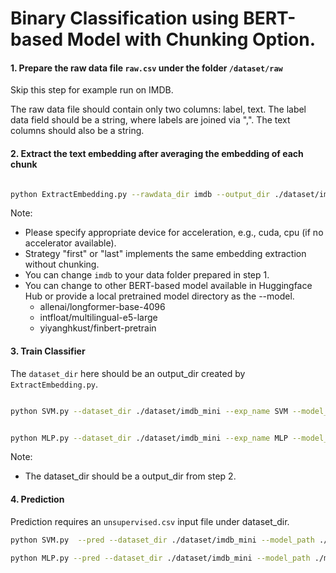 # Binary Classification using BERT-based Model with Chunking Option.

#### 1. Prepare the raw data file `raw.csv` under the folder `/dataset/raw` 
Skip this step for example run on IMDB.

The raw data file should contain only two columns: label, text. The label data field should be a string, where labels are joined via ",". The text columns should also be a string.


#### 2. Extract the text embedding after averaging the embedding of each chunk

```bash

python ExtractEmbedding.py --rawdata_dir imdb --output_dir ./dataset/imdb_mini  --model intfloat/multilingual-e5-large --device mps --strategy c--tiny_mode
```

Note:
 - Please specify appropriate device for acceleration, e.g., cuda, cpu (if no accelerator available).
 - Strategy "first" or "last" implements the same embedding extraction without chunking.
 - You can change `imdb` to your data folder prepared in step 1.
 - You can change to other BERT-based model available in Huggingface Hub or provide a local pretrained model directory as the --model.
   - allenai/longformer-base-4096
   - intfloat/multilingual-e5-large
   - yiyanghkust/finbert-pretrain
  

#### 3. Train Classifier
The `dataset_dir` here should be an output_dir created by `ExtractEmbedding.py`.
```bash

python SVM.py --dataset_dir ./dataset/imdb_mini --exp_name SVM --model_dir ./model/
```

```bash

python MLP.py --dataset_dir ./dataset/imdb_mini --exp_name MLP --model_dir ./model/ --num_epochs 8
```

Note:
 - The dataset_dir should be a output_dir from step 2.
  
#### 4. Prediction
Prediction requires an `unsupervised.csv` input file under dataset_dir.

```bash
python SVM.py  --pred --dataset_dir ./dataset/imdb_mini --model_path ./model/SVM/pooling/SVM_TIME_STAMP.joblib
```

```bash
python MLP.py --pred --dataset_dir ./dataset/imdb_mini --model_path ./model/MLP/pooling/MLP_TIME_STAMP.pt
```

